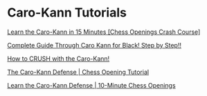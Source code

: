 ﻿# Caro-Kann Tutorials

[Learn the Caro-Kann in 15 Minutes \[Chess Openings Crash Course\]](https://www.youtube.com/watch?v=HvER2idtW6M)

[Complete Guide Through Caro Kann for Black! Step by Step!!](https://www.youtube.com/watch?v=HmZdEP3jYcg)

[How to CRUSH with the Caro-Kann!](https://www.youtube.com/watch?v=ebfzL_GwiIE)

[The Caro-Kann Defense \| Chess Opening Tutorial](https://www.youtube.com/watch?v=DCRj6cMJAOQ)

[Learn the Caro-Kann Defense \| 10-Minute Chess Openings](https://www.youtube.com/watch?v=rmbU97iftC8)

